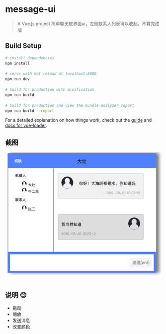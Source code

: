 # message-ui

> A Vue.js project
> 简单聊天框界面ui，左侧联系人列表可以收起，不算完成版

## Build Setup

``` bash
# install dependencies
npm install

# serve with hot reload at localhost:8080
npm run dev

# build for production with minification
npm run build

# build for production and view the bundle analyzer report
npm run build --report
```

For a detailed explanation on how things work, check out the [guide](http://vuejs-templates.github.io/webpack/) and [docs for vue-loader](http://vuejs.github.io/vue-loader).


## 截图
![p1.png](https://github.com/longxiaoyun/MessageUI/blob/master/p1.png)


## 说明 :blush:
- 拖动 
- 缩放
- 发送消息
- 改变颜色

